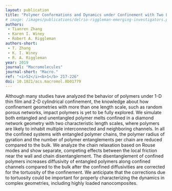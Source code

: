 ```yaml
---
layout: publication
title: "Polymer Conformations and Dynamics under Confinement with Two Length Scales"
# image: /images/publications/delrio-riggleman-emerging-investigators.png
authors:
 - Tianren Zhang
 - Karen I. Winey
 - Robert A. Riggleman
authors-short:
 - T. Zhang
 - K. I. Winey
 - R. A. Riggleman
year: 2019
journal: "Macromolecules"
journal-short: "Macro."
ref: "<i>52</i><b>1</b> 217-226"
doi: 10.1021/acs.macromol.8b01779
---
```


Although many studies have analyzed the behavior of polymers under 1-D thin film
and 2-D cylindrical confinement, the knowledge about how confinement geometries
with more than one length scale, such as random porous networks, impact polymers
is yet to be fully explored. We simulate both entangled and unentangled polymer
melts confined in a diamond network geometry with two characteristic length
scales, where polymers are likely to inhabit multiple interconnected and
neighboring channels. In all the confined systems with entangled polymer chains,
the polymer radius of gyration and the number of polymer entanglements per chain
are reduced compared to the bulk. We analyze the chain relaxation based on Rouse
modes and show separate, competing effects between the local friction near the
wall and chain disentanglement. The disentanglement of confined polymers
increases diffusivity of entangled polymers along confined channels compared to
the bulk after the confined diffusivities are corrected for the tortuosity of
the confinement. We anticipate that the corrections due to tortuosity could be
important for properly characterizing the dynamics in complex geometries,
including highly loaded nanocomposites.